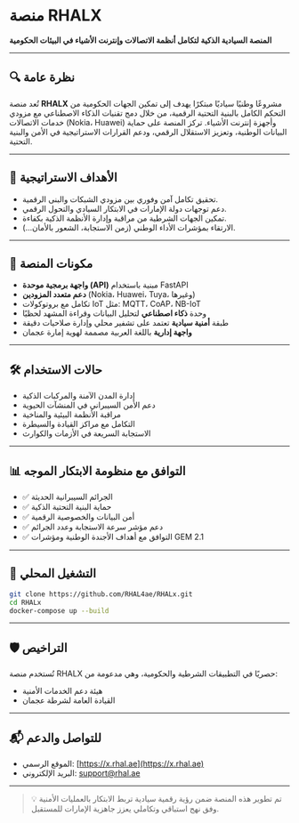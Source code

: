 # منصة RHALX  
**المنصة السيادية الذكية لتكامل أنظمة الاتصالات وإنترنت الأشياء في البيئات الحكومية**

---

## 🔍 نظرة عامة  
تُعد منصة **RHALX** مشروعًا وطنيًا سياديًا مبتكرًا يهدف إلى تمكين الجهات الحكومية من التحكم الكامل بالبنية التحتية الرقمية، من خلال دمج تقنيات الذكاء الاصطناعي مع مزودي خدمات الاتصالات (Nokia، Huawei) وأجهزة إنترنت الأشياء. تركز المنصة على حماية البيانات الوطنية، وتعزيز الاستقلال الرقمي، ودعم القرارات الاستراتيجية في الأمن والبنية التحتية.

---

## 🎯 الأهداف الاستراتيجية

- تحقيق تكامل آمن وفوري بين مزودي الشبكات والبنى الرقمية.
- دعم توجهات دولة الإمارات في الابتكار السيادي والتحول الرقمي.
- تمكين الجهات الشرطية من مراقبة وإدارة الأنظمة الذكية بكفاءة.
- الارتقاء بمؤشرات الأداء الوطني (زمن الاستجابة، الشعور بالأمان...).

---

## 🧩 مكونات المنصة

- **واجهة برمجية موحدة (API)** مبنية باستخدام FastAPI
- **دعم متعدد المزودين** (Nokia، Huawei، Tuya، وغيرها)
- تكامل مع بروتوكولات IoT مثل: MQTT، CoAP، NB-IoT
- وحدة **ذكاء اصطناعي** لتحليل البيانات وقراءة المشهد لحظيًا
- طبقة **أمنية سيادية** تعتمد على تشفير محلي وإدارة صلاحيات دقيقة
- **واجهة إدارية** باللغة العربية مصممة لهوية إمارة عجمان

---

## 🛠 حالات الاستخدام

- إدارة المدن الآمنة والمركبات الذكية
- دعم الأمن السيبراني في المنشآت الحيوية
- مراقبة الأنظمة البيئية والمناخية
- التكامل مع مراكز القيادة والسيطرة
- الاستجابة السريعة في الأزمات والكوارث

---

## 📊 التوافق مع منظومة الابتكار الموجه

- ✅ الجرائم السيبرانية الحديثة
- ✅ حماية البنية التحتية الذكية
- ✅ أمن البيانات والخصوصية الرقمية
- ✅ دعم مؤشر سرعة الاستجابة وعدد الجرائم
- ✅ التوافق مع أهداف الأجندة الوطنية ومؤشرات GEM 2.1

---

## 🚀 التشغيل المحلي

```bash
git clone https://github.com/RHAL4ae/RHALx.git
cd RHALx
docker-compose up --build
```

---

## 🛡 التراخيص

تُستخدم منصة RHALX حصريًا في التطبيقات الشرطية والحكومية، وهي مدعومة من:

- هيئة دعم الخدمات الأمنية
- القيادة العامة لشرطة عجمان

---

## 📬 للتواصل والدعم

- الموقع الرسمي: [https://x.rhal.ae](https://x.rhal.ae)
- البريد الإلكتروني: support@rhal.ae

---

> 💡 تم تطوير هذه المنصة ضمن رؤية رقمية سيادية تربط الابتكار بالعمليات الأمنية وفق نهج استباقي وتكاملي يعزز جاهزية الإمارات للمستقبل.

